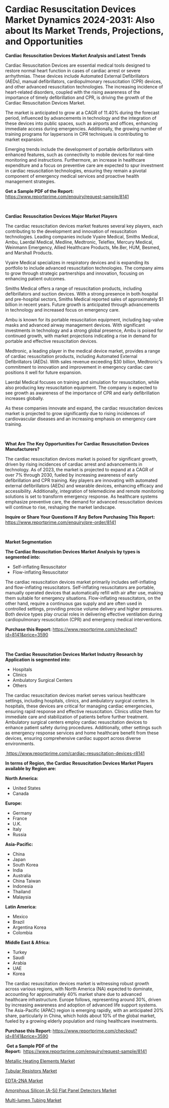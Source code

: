 <p><h1>Cardiac Resuscitation Devices Market Dynamics 2024-2031: Also about Its Market Trends, Projections, and Opportunities</h1></p><p><strong>Cardiac Resuscitation Devices Market Analysis and Latest Trends</strong></p>
<p><p>Cardiac Resuscitation Devices are essential medical tools designed to restore normal heart function in cases of cardiac arrest or severe arrhythmias. These devices include Automated External Defibrillators (AEDs), manual defibrillators, cardiopulmonary resuscitation (CPR) devices, and other advanced resuscitation technologies. The increasing incidence of heart-related disorders, coupled with the rising awareness of the importance of timely defibrillation and CPR, is driving the growth of the Cardiac Resuscitation Devices Market.</p><p>The market is anticipated to grow at a CAGR of 11.40% during the forecast period, influenced by advancements in technology and the integration of these devices into public spaces, such as airports and offices, enhancing immediate access during emergencies. Additionally, the growing number of training programs for laypersons in CPR techniques is contributing to market expansion. </p><p>Emerging trends include the development of portable defibrillators with enhanced features, such as connectivity to mobile devices for real-time monitoring and instructions. Furthermore, an increase in healthcare expenditure and a focus on preventive care are expected to spur investment in cardiac resuscitation technologies, ensuring they remain a pivotal component of emergency medical services and proactive health management strategies.</p></p>
<p><strong>Get a Sample PDF of the Report:&nbsp;</strong> <a href="https://www.reportprime.com/enquiry/request-sample/8141">https://www.reportprime.com/enquiry/request-sample/8141</a></p>
<p>&nbsp;</p>
<p><strong>Cardiac Resuscitation Devices Major Market Players</strong></p>
<p><p>The cardiac resuscitation devices market features several key players, each contributing to the development and innovation of resuscitation technologies. Leading companies include Vyaire Medical, Smiths Medical, Ambu, Laerdal Medical, Medline, Medtronic, Teleflex, Mercury Medical, Weinmann Emergency, Allied Healthcare Products, Me.Ber, HUM, Besmed, and Marshall Products.</p><p>Vyaire Medical specializes in respiratory devices and is expanding its portfolio to include advanced resuscitation technologies. The company aims to grow through strategic partnerships and innovation, focusing on enhancing patient outcomes.</p><p>Smiths Medical offers a range of resuscitation products, including defibrillators and suction devices. With a strong presence in both hospital and pre-hospital sectors, Smiths Medical reported sales of approximately $1 billion in recent years. Future growth is anticipated through advancements in technology and increased focus on emergency care.</p><p>Ambu is known for its portable resuscitation equipment, including bag-valve masks and advanced airway management devices. With significant investments in technology and a strong global presence, Ambu is poised for continued growth, with market projections indicating a rise in demand for portable and effective resuscitation devices.</p><p>Medtronic, a leading player in the medical device market, provides a range of cardiac resuscitation products, including Automated External Defibrillators (AEDs). With sales revenue exceeding $30 billion, Medtronic's commitment to innovation and improvement in emergency cardiac care positions it well for future expansion.</p><p>Laerdal Medical focuses on training and simulation for resuscitation, while also producing key resuscitation equipment. The company is expected to see growth as awareness of the importance of CPR and early defibrillation increases globally.</p><p>As these companies innovate and expand, the cardiac resuscitation devices market is projected to grow significantly due to rising incidences of cardiovascular diseases and an increasing emphasis on emergency care training.</p></p>
<p>&nbsp;</p>
<p><strong>What Are The Key Opportunities For Cardiac Resuscitation Devices Manufacturers?</strong></p>
<p><p>The cardiac resuscitation devices market is poised for significant growth, driven by rising incidences of cardiac arrest and advancements in technology. As of 2023, the market is projected to expand at a CAGR of over 7% through 2030, fueled by increasing awareness of early defibrillation and CPR training. Key players are innovating with automated external defibrillators (AEDs) and wearable devices, enhancing efficacy and accessibility. Additionally, integration of telemedicine and remote monitoring solutions is set to transform emergency response. As healthcare systems emphasize preventive care, the demand for advanced resuscitation devices will continue to rise, reshaping the market landscape.</p></p>
<p><strong>Inquire or Share Your Questions If Any Before Purchasing This Report:</strong> <a href="https://www.reportprime.com/enquiry/pre-order/8141">https://www.reportprime.com/enquiry/pre-order/8141</a></p>
<p>&nbsp;</p>
<p><strong>Market Segmentation</strong></p>
<p><strong>The Cardiac Resuscitation Devices Market Analysis by types is segmented into:</strong></p>
<p><ul><li>Self-inflating Resuscitator</li><li>Flow-inflating Resuscitator</li></ul></p>
<p><p>The cardiac resuscitation devices market primarily includes self-inflating and flow-inflating resuscitators. Self-inflating resuscitators are portable, manually operated devices that automatically refill with air after use, making them suitable for emergency situations. Flow-inflating resuscitators, on the other hand, require a continuous gas supply and are often used in controlled settings, providing precise volume delivery and higher pressures. Both device types play crucial roles in delivering effective ventilation during cardiopulmonary resuscitation (CPR) and emergency medical interventions.</p></p>
<p><strong>Purchase this Report:&nbsp;</strong><a href="https://www.reportprime.com/checkout?id=8141&price=3590">https://www.reportprime.com/checkout?id=8141&price=3590</a></p>
<p>&nbsp;</p>
<p><strong>The Cardiac Resuscitation Devices Market Industry Research by Application is segmented into:</strong></p>
<p><ul><li>Hospitals</li><li>Clinics</li><li>Ambulatory Surgical Centers</li><li>Others</li></ul></p>
<p><p>The cardiac resuscitation devices market serves various healthcare settings, including hospitals, clinics, and ambulatory surgical centers. In hospitals, these devices are critical for managing cardiac emergencies, ensuring rapid response and effective resuscitation. Clinics utilize them for immediate care and stabilization of patients before further treatment. Ambulatory surgical centers employ cardiac resuscitation devices to enhance patient safety during procedures. Additionally, other settings such as emergency response services and home healthcare benefit from these devices, ensuring comprehensive cardiac support across diverse environments.</p></p>
<p><a href="https://www.reportprime.com/cardiac-resuscitation-devices-r8141">&nbsp;https://www.reportprime.com/cardiac-resuscitation-devices-r8141</a></p>
<p><strong>In terms of Region, the Cardiac Resuscitation Devices Market Players available by Region are:</strong></p>
<p>
    <p> <strong> North America: </strong>
        <ul>
            <li>United States</li>
            <li>Canada</li>
        </ul>
        </p> 
    <p> <strong> Europe: </strong>
        <ul>
            <li>Germany</li>
            <li>France</li>
            <li>U.K.</li>
            <li>Italy</li>
            <li>Russia</li>
        </ul>
        </p> 
    <p> <strong> Asia-Pacific: </strong>
        <ul>
            <li>China</li>
            <li>Japan</li>
            <li>South Korea</li>
            <li>India</li>
            <li>Australia</li>
            <li>China Taiwan</li>
            <li>Indonesia</li>
            <li>Thailand</li>
            <li>Malaysia</li>
        </ul>
        </p> 
    <p> <strong> Latin America: </strong>
        <ul>
            <li>Mexico</li>
            <li>Brazil</li>
            <li>Argentina Korea</li>
            <li>Colombia</li>
        </ul>
        </p> 
    <p> <strong> Middle East & Africa: </strong>
        <ul>
            <li>Turkey</li>
            <li>Saudi</li>
            <li>Arabia</li>
            <li>UAE</li>
            <li>Korea</li>
        </ul>
    </p>
    </p>
<p><p>The cardiac resuscitation devices market is witnessing robust growth across various regions, with North America (NA) expected to dominate, accounting for approximately 40% market share due to advanced healthcare infrastructure. Europe follows, representing around 30%, driven by increasing awareness and adoption of advanced life support systems. The Asia-Pacific (APAC) region is emerging rapidly, with an anticipated 20% share, particularly in China, which holds about 10% of the global market, fueled by a growing elderly population and rising healthcare investments.</p></p>
<p><strong>Purchase this Report: </strong><a href="https://www.reportprime.com/checkout?id=8141&price=3590">https://www.reportprime.com/checkout?id=8141&price=3590</a></p>
<p>&nbsp;<strong>Get a Sample PDF of the Report:&nbsp;&nbsp;</strong><a href="https://www.reportprime.com/enquiry/request-sample/8141">https://www.reportprime.com/enquiry/request-sample/8141</a></p>
<p><strong></strong></p>
<p><p><a href="https://www.linkedin.com/pulse/comprehensive-look-product-type-nichrome-basedresistance-nugve?trackingId=y76KIImpRKCOWsDmQjihww%3D%3D">Metallic Heating Elements Market</a></p><p><a href="https://www.linkedin.com/pulse/what-emerging-market-trends-tubular-resistors-detailed-lj69e?trackingId=BNiDSxdBQ2qw2S8fzn3boQ%3D%3D">Tubular Resistors Market</a></p><p><a href="https://issuu.com/reportprime-2/docs/edta-2na-market-size-2030.pptx_dbb54b3b8b89a7">EDTA-2NA Market</a></p><p><a href="https://medium.com/@gazmirbaku131/amorphous-silicon-a-si-flat-panel-detectors-market-size-share-analysis-growth-trends-16355fb34cb9">Amorphous Silicon (A-Si) Flat Panel Detectors Market</a></p><p><a href="https://medium.com/@shjsi3663/global-multi-lumen-tubing-market-exploring-market-share-market-trends-and-future-growth-b01178c68c24">Multi-lumen Tubing Market</a></p></p>